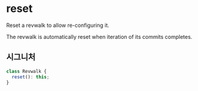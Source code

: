 # reset

Reset a revwalk to allow re-configuring it.

The revwalk is automatically reset when iteration of its commits
completes.

## 시그니처

```ts
class Revwalk {
  reset(): this;
}
```